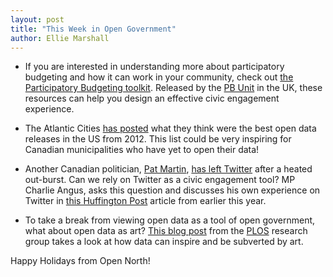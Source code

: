 ```yaml
---
layout: post
title: "This Week in Open Government"
author: Ellie Marshall
---
```


- If you are interested in understanding more about participatory budgeting and how it can work in your community, check out [the Participatory Budgeting toolkit](http://www.participatorybudgeting.org.uk/documents/Participatory%20Budgeting%20Toolkit.pdf). Released by the [PB Unit](http://www.participatorybudgeting.org.uk/) in the UK, these resources can help you design an effective civic engagement experience. 

- The Atlantic Cities [has posted](http://www.theatlanticcities.com/technology/2012/12/best-open-data-releases-2012/4200/) what they think were the best open data releases in the US from 2012. This list could be very inspiring for Canadian municipalities who have yet to open their data!

- Another Canadian politician, [Pat Martin](http://openparliament.ca/politicians/pat-martin/), [has left Twitter](http://www.ottawacitizen.com/news/national/Martin+leaves+Twitter+after+latest+tirade/7726948/story.html) after a heated out-burst. Can we rely on Twitter as a civic engagement tool? MP Charlie Angus, asks this question and discusses his own experience on Twitter in [this Huffington Post](http://www.huffingtonpost.ca/charlie-angus/quit-twitter_b_1394617.html) article from earlier this year. 

- To take a break from viewing open data as a tool of open government, what about open data as art? [This blog post](http://blogs.plos.org/attheinterface/2012/12/20/data-as-culture/) from the [PLOS](http://www.plos.org/) research group takes a look at how data can inspire and be subverted by art.

Happy Holidays from Open North!